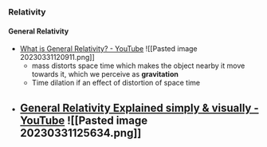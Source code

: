 



### Relativity



#### General Relativity
- [What is General Relativity? - YouTube](https://www.youtube.com/watch?v=DYq774z4dws) ![[Pasted image 20230331120911.png]]
	- mass distorts space time which makes the object nearby it move towards it, which we perceive as **gravitation**
	- Time dilation if an effect of distortion of space time
- [General Relativity Explained simply & visually - YouTube](https://www.youtube.com/watch?v=tzQC3uYL67U) ![[Pasted image 20230331125634.png]]
	- 
